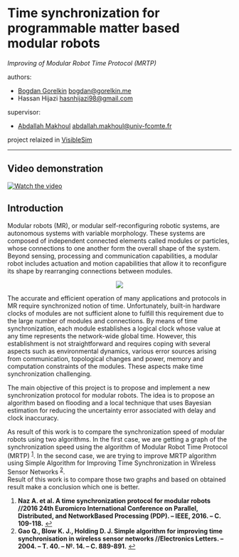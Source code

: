 # Time synchronization for programmable matter based modular robots

*Improving of Modular Robot Time Protocol (MRTP)*

authors:
  * [Bogdan Gorelkin](https://b.gorelkin.me)  <bogdan@gorelkin.me>
  * Hassan Hijazi <hasnhijazi98@gmail.com>

supervisor:
  * [Abdallah Makhoul](https://www.femto-st.fr/en/femto-people/amakhoul) <abdallah.makhoul@univ-fcomte.fr>

project relaized in [VisibleSim](https://github.com/VisibleSim/VisibleSim)

---
## Video demonstration 

[![Watch the video](https://b.gorelkin.me/images/MRTP_link_to_youtube.png)](https://youtu.be/x4lbToZrboo)
## Introduction
Modular robots (MR), or modular self-reconfiguring robotic systems, are autonomous systems with variable morphology. These systems are composed of independent connected elements called modules or particles, whose connections to one another form the overall shape of the system. Beyond sensing, processing and communication capabilities, a modular robot includes actuation and motion capabilities that allow it to reconfigure its shape by rearranging connections between modules.

<div align="center">
<img src="https://user-images.githubusercontent.com/74824667/110410618-7236c900-8089-11eb-9e35-712af6e0ef74.png"></br>
</div>

The accurate and efficient operation of many applications and protocols in MR require synchronized notion of time. Unfortunately, built-in hardware clocks of modules are not sufficient alone to fulfill this requirement due to the large number of modules and connections. By means of time synchronization, each module establishes a logical clock whose value at any time represents the network-wide global time. However, this establishment is not straightforward and requires coping with several aspects such as environmental dynamics, various error sources arising from communication, topological changes and power, memory and computation constraints of the modules. These aspects make time synchronization challenging.

The main objective of this project is to propose and implement a new synchronization protocol for modular robots. The idea is to propose an algorithm based on flooding and a local technique that uses Bayesian estimation for reducing the uncertainty error associated with delay and clock inaccuracy.


As result of this work is to compare the synchronization speed of modular robots using two algorithms. In the first case, we are getting a graph of the synchronization speed using the algorithm of Modular Robot Time Protocol (MRTP) <sup id="a1">[1](#f1)</sup>. In the second case, we are trying to improve MRTP algorithm using Simple Algorithm for Improving Time Synchronization in Wireless Sensor Networks <sup id="a2">[2](#f2)</sup>. </br>Result of this work is to compare those two graphs and based on obtained result make a conclusion which one is better.

1.   <b id="f1">Naz A. et al. A time synchronization protocol for modular robots //2016 24th Euromicro International Conference on Parallel, Distributed, and NetworkBased Processing (PDP). – IEEE, 2016. – С. 109-118.</b> [↩](#a1)
2.   <b id="f2">Gao Q., Blow K. J., Holding D. J. Simple algorithm for improving time synchronisation in wireless sensor networks //Electronics Letters. – 2004. – Т. 40. – №. 14. – С. 889-891.</b> [↩](#a2)



